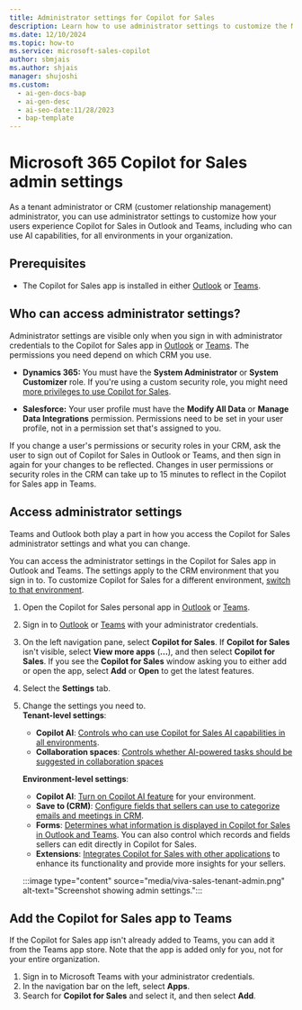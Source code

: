 ```yaml
---
title: Administrator settings for Copilot for Sales
description: Learn how to use administrator settings to customize the Microsoft 365 Copilot for Sales experience in Outlook and Teams.
ms.date: 12/10/2024
ms.topic: how-to
ms.service: microsoft-sales-copilot
author: sbmjais
ms.author: shjais
manager: shujoshi
ms.custom:
  - ai-gen-docs-bap
  - ai-gen-desc
  - ai-seo-date:11/28/2023
  - bap-template
---
```


# Microsoft 365 Copilot for Sales admin settings

As a tenant administrator or CRM (customer relationship management) administrator, you can use administrator settings to customize how your users experience Copilot for Sales in Outlook and Teams, including who can use AI capabilities, for all environments in your organization.

## Prerequisites

- The Copilot for Sales app is installed in either [Outlook](install-viva-sales-as-an-integrated-app.md) or [Teams](install-pin-viva-sales-teams.md). 

## Who can access administrator settings?

Administrator settings are visible only when you sign in with administrator credentials to the Copilot for Sales app in [Outlook](sign-in-crm-outlook.md) or [Teams](sign-in-crm-teams.md). The permissions you need depend on which CRM you use.

- **Dynamics 365:** You must have the **System Administrator** or **System Customizer** role. If you're using a custom security role, you might need [more privileges to use Copilot for Sales](install-viva-sales.md#privileges-required-for-dynamics-365-customers).

- **Salesforce:** Your user profile must have the **Modify All Data** or **Manage Data Integrations** permission. Permissions need to be set in your user profile, not in a permission set that's assigned to you.

If you change a user's permissions or security roles in your CRM, ask the user to sign out of Copilot for Sales in Outlook or Teams, and then sign in again for your changes to be reflected. Changes in user permissions or security roles in the CRM can take up to 15 minutes to reflect in the Copilot for Sales app in Teams.

## Access administrator settings

Teams and Outlook both play a part in how you access the Copilot for Sales administrator settings and what you can change.

You can access the administrator settings in the Copilot for Sales app in Outlook and Teams. The settings apply to the CRM environment that you sign in to. To customize Copilot for Sales for a different environment, [switch to that environment](sales-copilot-faq.md#how-can-i-switch-crm-environments).

1. Open the Copilot for Sales personal app in [Outlook](personal-app.md#open-the-personal-app-in-outlook) or [Teams](personal-app.md#open-the-personal-app-in-teams).
1. Sign in to [Outlook](sign-in-crm-outlook.md) or [Teams](sign-in-crm-teams.md) with your administrator credentials.  
1. On the left navigation pane, select **Copilot for Sales**. If **Copilot for Sales** isn't visible, select **View more apps** (**&hellip;**), and then select **Copilot for Sales**. If you see the **Copilot for Sales** window asking you to either add or open the app, select **Add** or **Open** to get the latest features.  
1. Select the **Settings** tab.  
1. Change the settings you need to.  
    **Tenant-level settings**:  
      - **Copilot AI**: [Controls who can use Copilot for Sales AI capabilities in all environments](suggested-replies.md#turn-on-copilot-ai-features-for-your-organization).
      - **Collaboration spaces**: [Controls whether AI-powered tasks should be suggested in collaboration spaces](turn-off-suggested-tasks-collab-space.md)  
    
    **Environment-level settings**:  
      - **Copilot AI**: [Turn on Copilot AI feature](suggested-replies.md#turn-on-copilot-ai-features-in-your-environment) for your environment.      
      - **Save to (CRM)**: [Configure fields that sellers can use to categorize emails and meetings in CRM](save-additional-details-outlook.md).
      - **Forms**: [Determines what information is displayed in Copilot for Sales in Outlook and Teams](customize-forms-and-fields.md). You can also control which records and fields sellers can edit directly in Copilot for Sales.
      - **Extensions**: [Integrates Copilot for Sales with other applications](use-extensions.md) to enhance its functionality and provide more insights for your sellers.
      
    :::image type="content" source="media/viva-sales-tenant-admin.png" alt-text="Screenshot showing admin settings.":::

## Add the Copilot for Sales app to Teams

If the Copilot for Sales app isn't already added to Teams, you can add it from the Teams app store. Note that the app is added only for you, not for your entire organization.

1. Sign in to Microsoft Teams with your administrator credentials.  
1. In the navigation bar on the left, select **Apps**.  
1. Search for **Copilot for Sales** and select it, and then select **Add**.  

